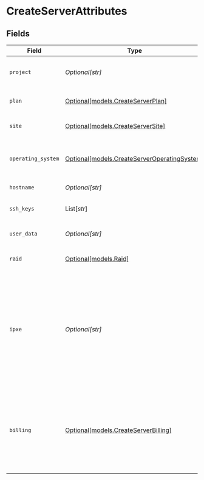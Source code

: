 # CreateServerAttributes


## Fields

| Field                                                                                                                                           | Type                                                                                                                                            | Required                                                                                                                                        | Description                                                                                                                                     |
| ----------------------------------------------------------------------------------------------------------------------------------------------- | ----------------------------------------------------------------------------------------------------------------------------------------------- | ----------------------------------------------------------------------------------------------------------------------------------------------- | ----------------------------------------------------------------------------------------------------------------------------------------------- |
| `project`                                                                                                                                       | *Optional[str]*                                                                                                                                 | :heavy_minus_sign:                                                                                                                              | The project (ID or Slug) to deploy the server                                                                                                   |
| `plan`                                                                                                                                          | [Optional[models.CreateServerPlan]](../models/createserverplan.md)                                                                              | :heavy_minus_sign:                                                                                                                              | The plan to choose server from                                                                                                                  |
| `site`                                                                                                                                          | [Optional[models.CreateServerSite]](../models/createserversite.md)                                                                              | :heavy_minus_sign:                                                                                                                              | The site to deploy the server                                                                                                                   |
| `operating_system`                                                                                                                              | [Optional[models.CreateServerOperatingSystem]](../models/createserveroperatingsystem.md)                                                        | :heavy_minus_sign:                                                                                                                              | The operating system for the new server                                                                                                         |
| `hostname`                                                                                                                                      | *Optional[str]*                                                                                                                                 | :heavy_minus_sign:                                                                                                                              | The server hostname                                                                                                                             |
| `ssh_keys`                                                                                                                                      | List[*str*]                                                                                                                                     | :heavy_minus_sign:                                                                                                                              | SSH Keys to set on the server                                                                                                                   |
| `user_data`                                                                                                                                     | *Optional[str]*                                                                                                                                 | :heavy_minus_sign:                                                                                                                              | User data to set on the server                                                                                                                  |
| `raid`                                                                                                                                          | [Optional[models.Raid]](../models/raid.md)                                                                                                      | :heavy_minus_sign:                                                                                                                              | RAID mode for the server                                                                                                                        |
| `ipxe`                                                                                                                                          | *Optional[str]*                                                                                                                                 | :heavy_minus_sign:                                                                                                                              | URL where iPXE script is stored on, OR the iPXE script encoded in base64. This attribute is required when iPXE is selected as operating system. |
| `billing`                                                                                                                                       | [Optional[models.CreateServerBilling]](../models/createserverbilling.md)                                                                        | :heavy_minus_sign:                                                                                                                              | The server billing type. Accepts `hourly` and `monthly` for on demand projects and `yearly` for reserved projects.                              |